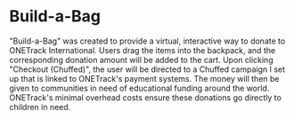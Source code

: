 # Build-a-Bag
<body>
"Build-a-Bag" was created to provide a virtual, interactive way to donate to ONETrack International. Users drag the items into the backpack, and the corresponding donation amount will be added to the cart. Upon clicking "Checkout (Chuffed)", the user will be directed to a Chuffed campaign I set up that is linked to ONETrack's payment systems. The money will then be given to communities in need of educational funding around the world. ONETrack's minimal overhead costs ensure these donations go directly to children in need.  
</body>
